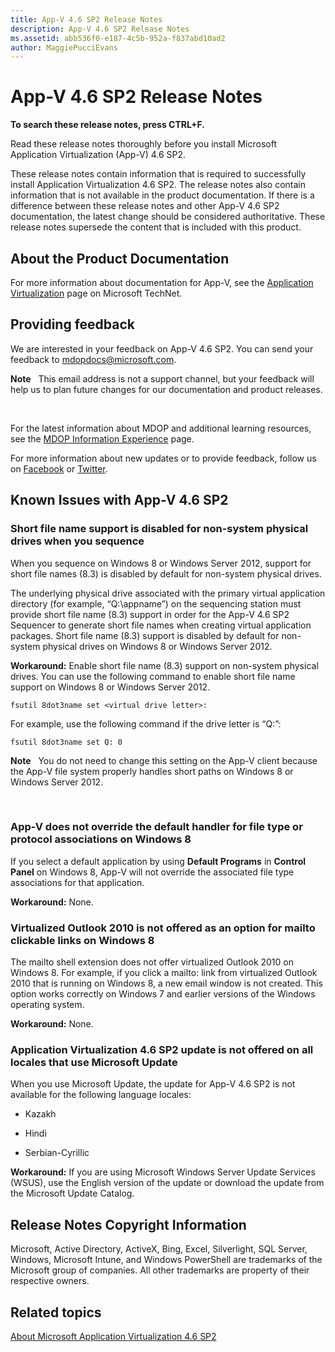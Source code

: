 ```yaml
---
title: App-V 4.6 SP2 Release Notes
description: App-V 4.6 SP2 Release Notes
ms.assetid: abb536f0-e187-4c5b-952a-f837abd10ad2
author: MaggiePucciEvans
---
```


# App-V 4.6 SP2 Release Notes


**To search these release notes, press CTRL+F.**

Read these release notes thoroughly before you install Microsoft Application Virtualization (App-V) 4.6 SP2.

These release notes contain information that is required to successfully install Application Virtualization 4.6 SP2. The release notes also contain information that is not available in the product documentation. If there is a difference between these release notes and other App-V 4.6 SP2 documentation, the latest change should be considered authoritative. These release notes supersede the content that is included with this product.

## About the Product Documentation


For more information about documentation for App-V, see the [Application Virtualization](http://go.microsoft.com/fwlink/?LinkID=232982) page on Microsoft TechNet.

## Providing feedback


We are interested in your feedback on App-V 4.6 SP2. You can send your feedback to <mdopdocs@microsoft.com>.

**Note**  
This email address is not a support channel, but your feedback will help us to plan future changes for our documentation and product releases.

 

For the latest information about MDOP and additional learning resources, see the [MDOP Information Experience](http://go.microsoft.com/fwlink/p/?LinkId=236032) page.

For more information about new updates or to provide feedback, follow us on [Facebook](http://go.microsoft.com/fwlink/p/?LinkId=242445) or [Twitter](http://go.microsoft.com/fwlink/p/?LinkId=242447).

## <a href="" id="known-issues-with-app-v-4-6-sp2-"></a>Known Issues with App-V 4.6 SP2


### Short file name support is disabled for non-system physical drives when you sequence

When you sequence on Windows 8 or Windows Server 2012, support for short file names (8.3) is disabled by default for non-system physical drives.

The underlying physical drive associated with the primary virtual application directory (for example, “Q:\\appname”) on the sequencing station must provide short file name (8.3) support in order for the App-V 4.6 SP2 Sequencer to generate short file names when creating virtual application packages. Short file name (8.3) support is disabled by default for non-system physical drives on Windows 8 or Windows Server 2012.

**Workaround:** Enable short file name (8.3) support on non-system physical drives. You can use the following command to enable short file name support on Windows 8 or Windows Server 2012.

``` syntax
fsutil 8dot3name set <virtual drive letter>:
```

For example, use the following command if the drive letter is “Q:”:

``` syntax
fsutil 8dot3name set Q: 0
```

**Note**  
You do not need to change this setting on the App-V client because the App-V file system properly handles short paths on Windows 8 or Windows Server 2012.

 

### <a href="" id="-------------app-v-does-not-override-the-default-handler-for-file-type-or-protocol-associations-on-windows-8"></a> App-V does not override the default handler for file type or protocol associations on Windows 8

If you select a default application by using **Default Programs** in **Control Panel** on Windows 8, App-V will not override the associated file type associations for that application.

**Workaround:** None.

### Virtualized Outlook 2010 is not offered as an option for mailto clickable links on Windows 8

The mailto shell extension does not offer virtualized Outlook 2010 on Windows 8. For example, if you click a mailto: link from virtualized Outlook 2010 that is running on Windows 8, a new email window is not created. This option works correctly on Windows 7 and earlier versions of the Windows operating system.

**Workaround:** None.

### <a href="" id="-------------application-virtualization-4-6-sp2-update-is-not-offered-on-all-locales-that-use-microsoft-update"></a> Application Virtualization 4.6 SP2 update is not offered on all locales that use Microsoft Update

When you use Microsoft Update, the update for App-V 4.6 SP2 is not available for the following language locales:

-   Kazakh

-   Hindi

-   Serbian-Cyrillic

**Workaround:** If you are using Microsoft Windows Server Update Services (WSUS), use the English version of the update or download the update from the Microsoft Update Catalog.

## Release Notes Copyright Information


Microsoft, Active Directory, ActiveX, Bing, Excel, Silverlight, SQL Server, Windows, Microsoft Intune, and Windows PowerShell are trademarks of the Microsoft group of companies. All other trademarks are property of their respective owners.



## Related topics


[About Microsoft Application Virtualization 4.6 SP2](about-microsoft-application-virtualization-46-sp2.md)

 

 





